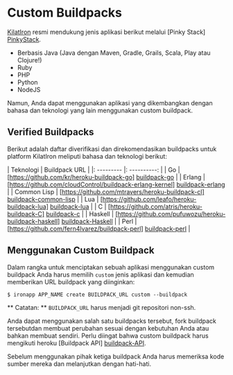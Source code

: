 # Custom Buildpacks

[KilatIron] resmi mendukung jenis aplikasi berikut melalui [Pinky Stack] [PinkyStack].

- Berbasis Java (Java dengan Maven, Gradle, Grails, Scala, Play atau Clojure!)
- Ruby
- PHP
- Python
- NodeJS
 
Namun, Anda dapat menggunakan aplikasi yang dikembangkan dengan bahasa dan teknologi yang lain menggunakan custom buildpack.

## Verified Buildpacks

Berikut adalah daftar diverifikasi dan direkomendasikan buildpacks untuk platform KilatIron meliputi bahasa dan teknologi berikut:

| Teknologi | Buildpack URL |
|: --------- |: ----------: |
| Go | [https://github.com/kr/heroku-buildpack-go] [buildpack-go] |
| Erlang | [https://github.com/cloudControl/buildpack-erlang-kernel] [buildpack-erlang] |
| Common Lisp | [https://github.com/mtravers/heroku-buildpack-cl] [buildpack-common-lisp] |
| Lua | [https://github.com/leafo/heroku-buildpack-lua] [buildpack-lua] |
| C | [https://github.com/atris/heroku-buildpack-C] [buildpack-c] |
| Haskell | [https://github.com/pufuwozu/heroku-buildpack-haskell] [buildpack-Haskell] |
| Perl | [https://github.com/fern4lvarez/buildpack-perl] [buildpack-perl] |

## Menggunakan Custom Buildpack

Dalam rangka untuk menciptakan sebuah aplikasi menggunakan custom buildpack Anda harus memilih `custom` jenis aplikasi dan kemudian memberikan URL buildpack yang diinginkan:

~~~ Pesta
$ ironapp APP_NAME create BUILDPACK_URL custom --buildpack
~~~

** Catatan: ** `BUILDPACK_URL` harus menjadi git repositori non-ssh.

Anda dapat menggunakan salah satu buildpacks tersebut, fork buildpack tersebutdan membuat perubahan sesuai dengan kebutuhan Anda atau bahkan membuat sendiri. Perlu diingat bahwa custom buildpack harus mengikuti heroku [Buildpack API] [buildpack-API].

Sebelum menggunakan pihak ketiga buildpack Anda harus memeriksa kode sumber mereka dan melanjutkan dengan hati-hati.

[KilatIron]: http://www.cloudkilat.com/
[PinkyStack]: /Platform%20Documentation.md/#stacks
[Buildpack-java]: https://github.com/cloudControl/buildpack-java
[Buildpack-python]: https://github.com/cloudControl/buildpack-python
[Buildpack-ruby]: https://github.com/cloudControl/buildpack-ruby
[Buildpack-php]: https://github.com/cloudControl/buildpack-php
[Buildpack-nodejs]: https://github.com/heroku/heroku-buildpack-nodejs
[Buildpack-clojure]: https://github.com/heroku/heroku-buildpack-clojure
[Buildpack-gradle]: https://github.com/heroku/heroku-buildpack-gradle
[Buildpack-Grails]: https://github.com/heroku/heroku-buildpack-grails
[Buildpack-scala]: https://github.com/heroku/heroku-buildpack-scala
[Buildpack-play]: https://github.com/heroku/heroku-buildpack-play
[Buildpack-erlang]: https://github.com/cloudControl/buildpack-erlang-kernel
[Buildpack-go]: https://github.com/kr/heroku-buildpack-go
[Buildpack-common-lisp]: https://github.com/mtravers/heroku-buildpack-cl
[Buildpack-lua]: https://github.com/leafo/heroku-buildpack-lua
[Buildpack-c]: https://github.com/atris/heroku-buildpack-C
[Buildpack-Haskell]: https://github.com/pufuwozu/heroku-buildpack-haskell
[Buildpack-perl]: https://github.com/fern4lvarez/buildpack-perl
[Buildpack-API]: https://devcenter.heroku.com/articles/buildpack-api
